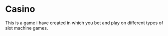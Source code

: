 # Casino
This is a game i have created in which you bet and play on different types of slot machine games.
